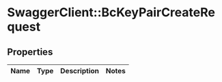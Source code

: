 # SwaggerClient::BcKeyPairCreateRequest

## Properties
Name | Type | Description | Notes
------------ | ------------- | ------------- | -------------


